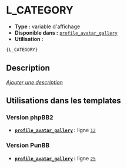 # L_CATEGORY
* __Type :__ variable d'affichage
* __Disponible dans :__ [`profile_avatar_gallery`](../tpl/var/profile_avatar_gallery.md#readme)
* __Utilisation :__

```html
{L_CATEGORY}
```

## Description
[*Ajouter une description*](https://fa-tvars.appspot.com/var/L_CATEGORY)

## Utilisations dans les templates

### Version phpBB2
* __[`profile_avatar_gallery`](../tpl/var/profile_avatar_gallery.md#readme) :__ ligne [`12`](../tpl/src/subsilver/profile_avatar_gallery.tpl#L12)

### Version PunBB
* __[`profile_avatar_gallery`](../tpl/var/profile_avatar_gallery.md#readme) :__ ligne [`25`](../tpl/src/punbb/profile_avatar_gallery.tpl#L25)